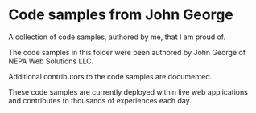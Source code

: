 # Code samples from John George
A collection of code samples, authored by me, that I am proud of.

The code samples in this folder were been authored by John George of NEPA Web Solutions LLC.

Additional contributors to the code samples are documented.

These code samples are currently deployed within live web applications and contributes to thousands of experiences each day.
